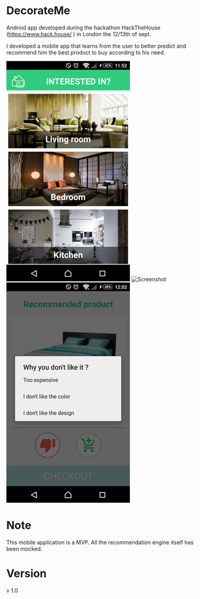 # DecorateMe


Android app developed during the hackathon  HackTheHouse (https://www.hack.house/ ) in London the 12/13th of sept.

I developed a mobile app that learns from the user to better predict and recommend him the best product to buy according to his need.


![Screenshot](https://github.com/skategui/DecorateMe/blob/master/screenshots/homepage.png)
![Screenshot](https://github.com/skategui/DecorateMe/blob/master/screenshots/recommend.png)
![Screenshot](https://github.com/skategui/DecorateMe/blob/master/screenshots/dislike.png)


# Note

This mobile application is a MVP. All the recommendation engine itself has been mocked.

# Version

 v 1.0

